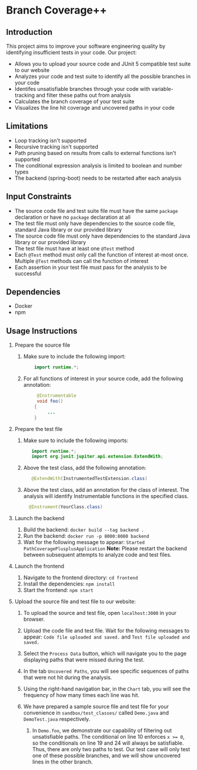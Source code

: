 # Branch Coverage++

## Introduction
This project aims to improve your software engineering quality by identifying insufficient tests in your code. Our
project:

- Allows you to upload your source code and JUnit 5 compatible test suite to our website
- Analyzes your code and test suite to identify all the possible branches in your code
- Identifes unsatisfiable branches through your code with variable-tracking and filter these paths out from
  analysis
- Calculates the branch coverage of your test suite
- Visualizes the line hit coverage and uncovered paths in your code

## Limitations
- Loop tracking isn't supported
- Recursive tracking isn't supported
- Path pruning based on results from calls to external functions isn't supported
- The conditional expression analysis is limited to boolean and number types
- The backend (spring-boot) needs to be restarted after each analysis

## Input Constraints
- The source code file and test suite file must have the same `package` declaration or have no `package` declaration at all
- The test file must only have dependencies to the source code file, standard Java library or our provided library
- The source code file must only have dependencies to the standard Java library or our provided library
- The test file must have at least one `@Test` method
- Each `@Test` method must only call the function of interest at-most once. Multiple `@Test` methods can call the function of interest
- Each assertion in your test file must pass for the analysis to be successful

## Dependencies
- Docker
- npm

## Usage Instructions
1. Prepare the source file

    1. Make sure to include the following import:
       ```java
           import runtime.*;
       ```

    1. For all functions of interest in your source code, add the following annotation:
       ```java
            @Instrumentable
            void foo()
           {
                ...
           }
       ```

1. Prepare the test file

    1. Make sure to include the following imports:
       ```java
          import runtime.*;
          import org.junit.jupiter.api.extension.ExtendWith;
       ```
    1. Above the test class, add the following annotation:
       ```java
          @ExtendWith(InstrumentedTestExtension.class)
       ```
    1. Above the test class, add an annotation for the class of interest. The analysis will identify Instrumentable
       functions in the specified class.
        ```java
          @Instrument(YourClass.class)
        ```

1. Launch the backend

    1. Build the backend: `docker build --tag backend .`
    1. Run the backend: `docker run -p 8000:8080 backend`
    1. Wait for the following message to appear: `Started PathCoveragePlusplusApplication`
    **Note:** Please restart the backend between subsequent attempts to analyze code and test files.

1. Launch the frontend
    1. Navigate to the frontend directory: `cd frontend`
    1. Install the dependencies: `npm install`
    1. Start the frontend: `npm start`

1. Upload the source file and test file to our website:
    1. To upload the source and test file, open `localhost:3000` in your browser.
    
    1. Upload the code file and test file. Wait for the following messages to appear: `Code file uploaded and saved.` and `Test file uploaded and saved.`

    1. Select the `Process Data` button, which will navigate you to the page displaying paths that were missed during the test.
    
    1. In the tab `Uncovered Paths`, you will see specific sequences of paths that were not hit during the analysis.
    
    1. Using the right-hand navigation bar, in the `Chart` tab, you will see the frequency of how many times each line was hit.
    
    1. We have prepared a sample source file and test file for your convenience in `sandbox/test_classes/` called `Demo.java` and `DemoTest.java` respectively.
    
        1. In `Demo.foo`, we demonstrate our capability of filtering out unsatisfiable paths. The conditional on line 10 enforces `x >= 0`, so the conditionals on line 19 and 24 will always be satisfiable. Thus, there are only two paths to test. Our test case will only test one of these possible branches, and we will show uncovered lines in the other branch.
